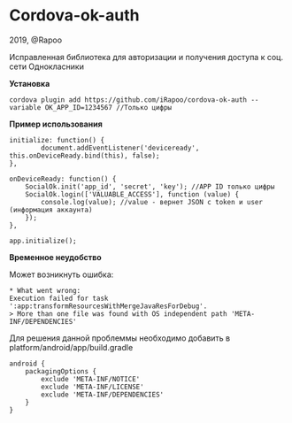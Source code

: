 # Cordova-ok-auth

2019, @Rapoo

Исправленная библиотека для авторизации и получения доступа к соц. сети Однокласники

**Установка**

    cordova plugin add https://github.com/iRapoo/cordova-ok-auth --variable OK_APP_ID=1234567 //Только цифры

**Пример использования**

    initialize: function() {
            document.addEventListener('deviceready', this.onDeviceReady.bind(this), false);
    },

    onDeviceReady: function() {
        SocialOk.init('app_id', 'secret', 'key'); //APP ID только цифры
        SocialOk.login(['VALUABLE_ACCESS'], function (value) {
            console.log(value); //value - вернет JSON с token и user (информация аккаунта)
        });
    },

    app.initialize();

**Временное неудобство**

Может возникнуть ошибка:

    * What went wrong:
    Execution failed for task ':app:transformResourcesWithMergeJavaResForDebug'.
    > More than one file was found with OS independent path 'META-INF/DEPENDENCIES'


Для решения данной проблеммы необходимо добавить в platform/android/app/build.gradle

    android {
        packagingOptions {
            exclude 'META-INF/NOTICE'
            exclude 'META-INF/LICENSE'
            exclude 'META-INF/DEPENDENCIES'
        }
    }